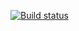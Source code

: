 [![Build status](https://ci.appveyor.com/api/projects/status/rav9ofjsjnl1psns?svg=true)](https://ci.appveyor.com/project/zigos88/patterns)
